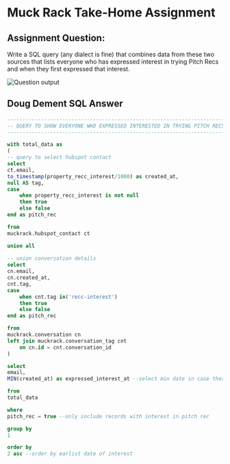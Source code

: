 # Muck Rack Take-Home Assignment

## Assignment Question:
Write a SQL query (any dialect is fine) that combines data from these two sources that lists everyone who has expressed interest in trying Pitch Recs and when they first expressed that interest.

![Question output](https://muckrack.s3.us-west-2.amazonaws.com/result.png)


## Doug Dement SQL Answer

```SQL
------------------------------------------------------------------------
-- QUERY TO SHOW EVERYONE WHO EXPRESSED INTERESTED IN TRYING PITCH RECS
------------------------------------------------------------------------

with total_data as
(
-- query to select hubspot contact 
select
ct.email,
to_timestamp(property_recc_interest/1000) as created_at,
null AS tag,
case
	when property_recc_interest is not null
	then true
	else false
end as pitch_rec

from
muckrack.hubspot_contact ct

union all
	
-- union conversation details
select
cn.email,
cn.created_at,
cnt.tag,
case
	when cnt.tag in('recc-interest')
	then true
	else false
end as pitch_rec

from
muckrack.conversation cn
left join muckrack.conversation_tag cnt
	on cn.id = cnt.conversation_id
)

select
email,
MIN(created_at) as expressed_interest_at --select min date in case there are duplicate pitch recs by email

from
total_data

where
pitch_rec = true --only include records with interest in pitch rec

group by
1

order by
2 asc --order by earlist date of interest
```





